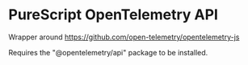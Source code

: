 # PureScript OpenTelemetry API

Wrapper around https://github.com/open-telemetry/opentelemetry-js

Requires the "@opentelemetry/api" package to be installed.
